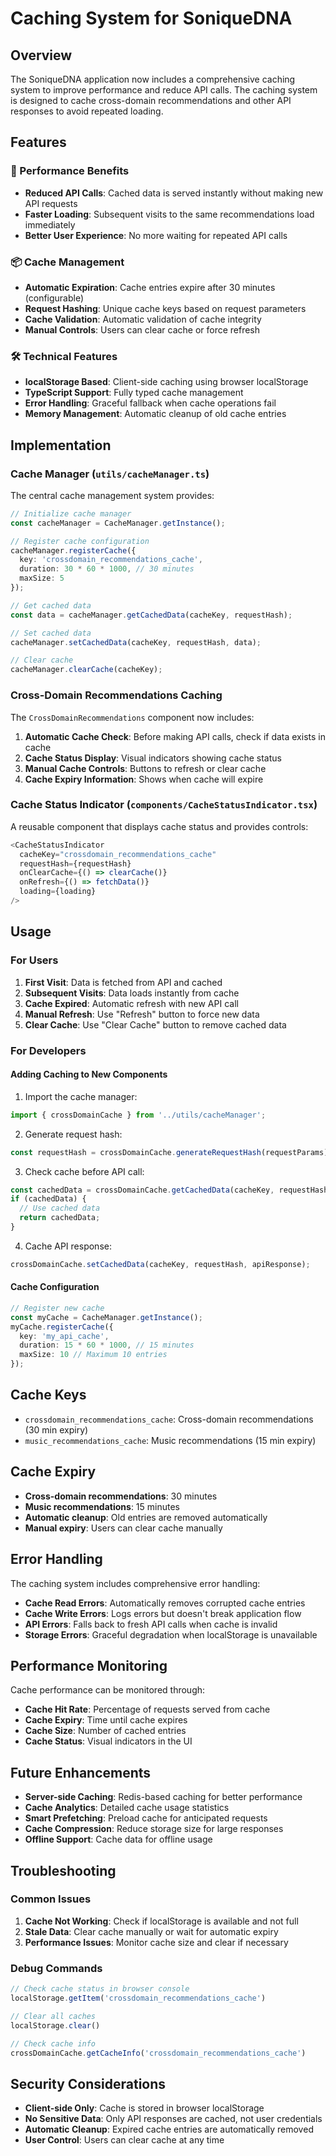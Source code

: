 # Caching System for SoniqueDNA

## Overview

The SoniqueDNA application now includes a comprehensive caching system to improve performance and reduce API calls. The caching system is designed to cache cross-domain recommendations and other API responses to avoid repeated loading.

## Features

### 🚀 Performance Benefits
- **Reduced API Calls**: Cached data is served instantly without making new API requests
- **Faster Loading**: Subsequent visits to the same recommendations load immediately
- **Better User Experience**: No more waiting for repeated API calls

### 📦 Cache Management
- **Automatic Expiration**: Cache entries expire after 30 minutes (configurable)
- **Request Hashing**: Unique cache keys based on request parameters
- **Cache Validation**: Automatic validation of cache integrity
- **Manual Controls**: Users can clear cache or force refresh

### 🛠 Technical Features
- **localStorage Based**: Client-side caching using browser localStorage
- **TypeScript Support**: Fully typed cache management
- **Error Handling**: Graceful fallback when cache operations fail
- **Memory Management**: Automatic cleanup of old cache entries

## Implementation

### Cache Manager (`utils/cacheManager.ts`)

The central cache management system provides:

```typescript
// Initialize cache manager
const cacheManager = CacheManager.getInstance();

// Register cache configuration
cacheManager.registerCache({
  key: 'crossdomain_recommendations_cache',
  duration: 30 * 60 * 1000, // 30 minutes
  maxSize: 5
});

// Get cached data
const data = cacheManager.getCachedData(cacheKey, requestHash);

// Set cached data
cacheManager.setCachedData(cacheKey, requestHash, data);

// Clear cache
cacheManager.clearCache(cacheKey);
```

### Cross-Domain Recommendations Caching

The `CrossDomainRecommendations` component now includes:

1. **Automatic Cache Check**: Before making API calls, check if data exists in cache
2. **Cache Status Display**: Visual indicators showing cache status
3. **Manual Cache Controls**: Buttons to refresh or clear cache
4. **Cache Expiry Information**: Shows when cache will expire

### Cache Status Indicator (`components/CacheStatusIndicator.tsx`)

A reusable component that displays cache status and provides controls:

```typescript
<CacheStatusIndicator
  cacheKey="crossdomain_recommendations_cache"
  requestHash={requestHash}
  onClearCache={() => clearCache()}
  onRefresh={() => fetchData()}
  loading={loading}
/>
```

## Usage

### For Users

1. **First Visit**: Data is fetched from API and cached
2. **Subsequent Visits**: Data loads instantly from cache
3. **Cache Expired**: Automatic refresh with new API call
4. **Manual Refresh**: Use "Refresh" button to force new data
5. **Clear Cache**: Use "Clear Cache" button to remove cached data

### For Developers

#### Adding Caching to New Components

1. Import the cache manager:
```typescript
import { crossDomainCache } from '../utils/cacheManager';
```

2. Generate request hash:
```typescript
const requestHash = crossDomainCache.generateRequestHash(requestParams);
```

3. Check cache before API call:
```typescript
const cachedData = crossDomainCache.getCachedData(cacheKey, requestHash);
if (cachedData) {
  // Use cached data
  return cachedData;
}
```

4. Cache API response:
```typescript
crossDomainCache.setCachedData(cacheKey, requestHash, apiResponse);
```

#### Cache Configuration

```typescript
// Register new cache
const myCache = CacheManager.getInstance();
myCache.registerCache({
  key: 'my_api_cache',
  duration: 15 * 60 * 1000, // 15 minutes
  maxSize: 10 // Maximum 10 entries
});
```

## Cache Keys

- `crossdomain_recommendations_cache`: Cross-domain recommendations (30 min expiry)
- `music_recommendations_cache`: Music recommendations (15 min expiry)

## Cache Expiry

- **Cross-domain recommendations**: 30 minutes
- **Music recommendations**: 15 minutes
- **Automatic cleanup**: Old entries are removed automatically
- **Manual expiry**: Users can clear cache manually

## Error Handling

The caching system includes comprehensive error handling:

- **Cache Read Errors**: Automatically removes corrupted cache entries
- **Cache Write Errors**: Logs errors but doesn't break application flow
- **API Errors**: Falls back to fresh API calls when cache is invalid
- **Storage Errors**: Graceful degradation when localStorage is unavailable

## Performance Monitoring

Cache performance can be monitored through:

- **Cache Hit Rate**: Percentage of requests served from cache
- **Cache Expiry**: Time until cache expires
- **Cache Size**: Number of cached entries
- **Cache Status**: Visual indicators in the UI

## Future Enhancements

- **Server-side Caching**: Redis-based caching for better performance
- **Cache Analytics**: Detailed cache usage statistics
- **Smart Prefetching**: Preload cache for anticipated requests
- **Cache Compression**: Reduce storage size for large responses
- **Offline Support**: Cache data for offline usage

## Troubleshooting

### Common Issues

1. **Cache Not Working**: Check if localStorage is available and not full
2. **Stale Data**: Clear cache manually or wait for automatic expiry
3. **Performance Issues**: Monitor cache size and clear if necessary

### Debug Commands

```javascript
// Check cache status in browser console
localStorage.getItem('crossdomain_recommendations_cache')

// Clear all caches
localStorage.clear()

// Check cache info
crossDomainCache.getCacheInfo('crossdomain_recommendations_cache')
```

## Security Considerations

- **Client-side Only**: Cache is stored in browser localStorage
- **No Sensitive Data**: Only API responses are cached, not user credentials
- **Automatic Cleanup**: Expired cache entries are automatically removed
- **User Control**: Users can clear cache at any time 